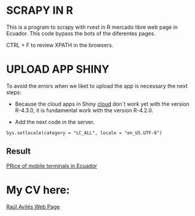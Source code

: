# SCRAPY IN R
This is a program to scrapy with rvest in R mercado libre web page in Ecuador.
This code bypass the bots of the diferentes pages.

CTRL + F to review XPATH in the browsers.

# UPLOAD APP SHINY
To avoid the errors when we liket to upload the app is necessary the next steps:

- Because the cloud apps in Shiny [cloud](https://www.shinyapps.io/admin/#/dashboard) don´t work yet with the version R-4.3.0, it is fundamental work with the version R-4.2.0. 

- Add the next code in the server.

```
Sys.setlocale(category = "LC_ALL", locale = "en_US.UTF-8")
```

## Result
[PRice of mobile terminals in Ecuador](https://rpubs.com/ideaviles/priceMobileSep2023)

# My CV here:
 [Raúl Avilés Web Page](https://raulaviles.netlify.app/)